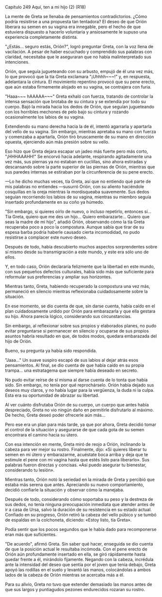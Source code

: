 
Capítulo 249 Aquí, ten a mi hijo (2) (R18)

La mente de Greta se llenaba de pensamientos contradictorios. ¿Cómo podría resistirse a una propuesta tan tentadora? El deseo de que Orión liberara su semen en su vagina era innegable, pero el hecho de que estuviera dispuesto a hacerlo voluntaria y ansiosamente le supuso una experiencia completamente distinta.

"¿Estás... seguro estás, Orión?", logró preguntar Greta, con la voz llena de vacilación. A pesar de haber escuchado y comprendido sus palabras con claridad, necesitaba que le aseguraran que no había malinterpretado sus intenciones.

Orión, que seguía jugueteando con su arbusto, empujó de él una vez más, lo que provocó que la tía Greta exclamara "¡Uhhhh~~~!" y, en respuesta, adelantara la cintura. El movimiento repentino provocó que su pene erecto, que aún estaba firmemente alojado en su vagina, se contrajera con furia.

"Haaa~~~ hAAAAA~~~" Greta exhaló con fuerza, tratando de controlar la intensa sensación que brotaba de su cintura y se extendía por todo su cuerpo. Bajó la mirada hacia los dedos de Orión, que seguían jugueteando con los horribles mechones de pelo bajo su cintura y rozando ocasionalmente los labios de su vagina.

Extendiendo su mano derecha hacia la de él, intentó agarrarla y apartarla del vello de su vagina. Sin embargo, mientras apretaba su mano con fuerza y ​​comenzaba a apartarla, Orión tiró bruscamente de su mano en dirección opuesta, ejerciendo aún más presión sobre su vello.

Eso hizo que Greta dejara escapar un jadeo más fuerte pero más corto, "¡HHHAAAHH!" Se encorvó hacia adelante, respirando agitadamente una vez más, sus piernas ya no estaban en cuclillas, sino ahora estiradas y descansando sobre la parte superior de las piernas de Orión, mientras que sus paredes internas se estiraban por la circunferencia de su pene erecto.

—Lo he dicho muchas veces, tía Greta, así que no entiendo qué parte de mis palabras no entiendes —susurró Orión, con su aliento haciéndole cosquillas en la oreja mientras la mordisqueaba suavemente. Sus dedos seguían recorriendo los labios de su vagina, mientras su miembro seguía insertado profundamente en su coño ya húmedo.

"Sin embargo, si quieres oírlo de nuevo, o incluso repetirlo, entonces sí... Tía Greta, quiero que me des un hijo... Quiero embarazarte... Quiero que seas la madre de mi hijo", añadió Orión, observando cómo la tía Greta recuperaba poco a poco la compostura. Aunque sabía que tirar de su espesa barba podría haberle causado cierta incomodidad, no pudo resistirse a complacer este nuevo deseo.

Después de todo, había descubierto muchos aspectos sorprendentes sobre sí mismo desde su transmigración a este mundo, y este era sólo uno de ellos.

Y, en todo caso, Orión declararía felizmente que la libertad en este mundo, con sus pequeños defectos culturales, había sido más que suficiente para reformular sus preferencias y ampliar sus horizontes.

Mientras tanto, Greta, habiendo recuperado la compostura una vez más, permaneció en silencio mientras reflexionaba cuidadosamente sobre la situación.

En ese momento, se dio cuenta de que, sin darse cuenta, había caído en el plan cuidadosamente urdido por Orión para embarazarla y que ella gestara su hijo. Ahora parecía lógico, considerando sus circunstancias.

Sin embargo, al reflexionar sobre sus propios y elaborados planes, no pudo evitar preguntarse si permanecer en silencio y ocuparse de sus propios asuntos habría resultado en que, de todos modos, quedara embarazada del hijo de Orión.

Bueno, su pregunta ya había sido respondida.

"Jaaa..." Un suave suspiro escapó de sus labios al dejar atrás esos pensamientos. Al final, se dio cuenta de que había caído en su propia trampa... una estratagema que siempre había deseado en secreto.

No pudo evitar reírse de sí misma al darse cuenta de lo tonta que había sido. Sin embargo, no tenía por qué reprochárselo. Orión había dejado sus deseos muy claros, y no había lugar para la vergüenza, la duda ni la culpa. Esta era su oportunidad de abrazar su libertad.

Al ver cuánto disfrutaba Orión de su cuerpo, un cuerpo que antes había despreciado, Greta no vio ningún daño en permitirle disfrutarlo al máximo. De hecho, Greta deseó poder ofrecerle aún más...

Pero ese era un plan para más tarde, ya que por ahora, Greta decidió tomar el control de la situación y asegurarse de que cada gota de su semen encontrara el camino hacia su útero.

Con esa intención en mente, Greta miró de reojo a Orión, inclinando la cabeza para ver mejor su rostro. Finalmente, dijo: «Si quieres liberar tu semen en mi útero y embarazarme, acuéstate boca arriba y deja que te estimule el pene con mi vagina hasta que estés listo para liberarlo». Sus palabras fueron directas y concisas. «Así puedo asegurar tu bienestar, considerando tu lesión».

Mientras tanto, Orión notó la seriedad en la mirada de Greta y percibió que estaba más serena que antes. Apreciando su nuevo comportamiento, decidió confiarle la situación y observar cómo la manejaba.

Después de todo, considerando cómo soportaba su peso y la destreza de sus dedos, no tenía ninguna preocupación inmediata que atender antes de ir a casa de Ursa, salvo la duración de su resistencia en su estado actual. Confiado en su progreso, Orión retiró la cabeza del vello púbico y se tumbó de espaldas en la colchoneta, diciendo: «Estoy listo, tía Greta».

Podía sentir que los pocos segundos que le había dado para recomponerse eran más que suficientes.

"De acuerdo", afirmó Greta. Sin saber qué hacer, enseguida se dio cuenta de que la posición actual le resultaba incómoda. Con el pene erecto de Orión aún profundamente insertado en ella, se giró rápidamente hasta quedar frente a él, mirándolo fijamente. Negando con la cabeza, incrédula ante la intensidad del deseo que sentía por el joven que tenía debajo, Greta apoyó las rodillas en el suelo y levantó las manos, colocándolas a ambos lados de la cabeza de Orión mientras se acercaba más a él.

Para su alivio, Greta no tuvo que extender demasiado las manos antes de que sus largos y puntiagudos pezones endurecidos rozaran su rostro.
